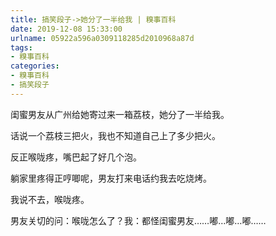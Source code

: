 ```yaml
---
title: 搞笑段子->她分了一半给我 | 糗事百科
date: 2019-12-08 15:33:00
urlname: 05922a596a0309118285d2010968a87d
tags: 
- 糗事百科
categories:
- 糗事百科
- 搞笑段子
---
```

闺蜜男友从广州给她寄过来一箱荔枝，她分了一半给我。

话说一个荔枝三把火，我也不知道自己上了多少把火。

反正喉咙疼，嘴巴起了好几个泡。

躺家里疼得正哼唧呢，男友打来电话约我去吃烧烤。

我说不去，喉咙疼。

男友关切的问：喉咙怎么了？我：都怪闺蜜男友……嘟…嘟…嘟……


